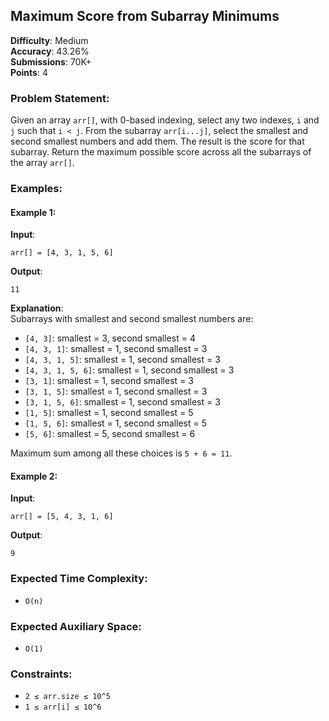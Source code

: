 ## Maximum Score from Subarray Minimums

**Difficulty**: Medium  
**Accuracy**: 43.26%  
**Submissions**: 70K+  
**Points**: 4

### Problem Statement:
Given an array `arr[]`, with 0-based indexing, select any two indexes, `i` and `j` such that `i < j`. From the subarray `arr[i...j]`, select the smallest and second smallest numbers and add them. The result is the score for that subarray. Return the maximum possible score across all the subarrays of the array `arr[]`.

### Examples:

#### Example 1:
**Input**:
```plaintext
arr[] = [4, 3, 1, 5, 6]
```

**Output**:
```plaintext
11
```

**Explanation**:  
Subarrays with smallest and second smallest numbers are:

- `[4, 3]`: smallest = 3, second smallest = 4
- `[4, 3, 1]`: smallest = 1, second smallest = 3
- `[4, 3, 1, 5]`: smallest = 1, second smallest = 3
- `[4, 3, 1, 5, 6]`: smallest = 1, second smallest = 3
- `[3, 1]`: smallest = 1, second smallest = 3
- `[3, 1, 5]`: smallest = 1, second smallest = 3
- `[3, 1, 5, 6]`: smallest = 1, second smallest = 3
- `[1, 5]`: smallest = 1, second smallest = 5
- `[1, 5, 6]`: smallest = 1, second smallest = 5
- `[5, 6]`: smallest = 5, second smallest = 6

Maximum sum among all these choices is `5 + 6 = 11`.

#### Example 2:
**Input**:
```plaintext
arr[] = [5, 4, 3, 1, 6]
```

**Output**:
```plaintext
9
```

### Expected Time Complexity:
- `O(n)`

### Expected Auxiliary Space:
- `O(1)`

### Constraints:
- `2 ≤ arr.size ≤ 10^5`
- `1 ≤ arr[i] ≤ 10^6`
